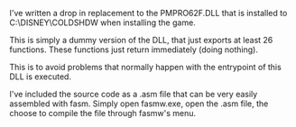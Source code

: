 
I've written a drop in replacement to the PMPRO62F.DLL that is installed to C:\DISNEY\COLDSHDW when installing the game.

This is simply a dummy version of the DLL, that just exports at least 26 functions. These functions just return immediately (doing nothing).

This is to avoid problems that normally happen with the entrypoint of this DLL is executed.

I've included the source code as a .asm file that can be very easily assembled with fasm. Simply open fasmw.exe, open the .asm file, the choose to compile the file through fasmw's menu.
